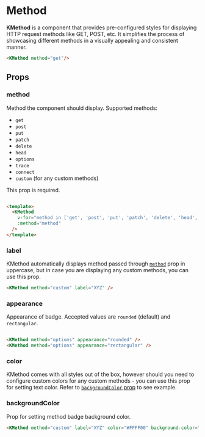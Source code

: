 # Method

**KMethod** is a component that provides pre-configured styles for displaying HTTP request methods like GET, POST, etc. It simplifies the process of showcasing different methods in a visually appealing and consistent manner.

<KMethod method="get"/>

```html
<KMethod method="get"/>
```

## Props

### method

Method the component should display. Supported methods:

- `get`
- `post` 
- `put` 
- `patch`
- `delete`
- `head`
- `options`
- `trace`
- `connect`
- `custom` (for any custom methods)

This prop is required.

<div class="methods-container">
  <KMethod 
    v-for="method in ['get', 'post', 'put', 'patch', 'delete', 'head', 'options', 'trace', 'connect', 'custom']" :key="method" 
    :method="method"
  />
</div>

```html
<template>
  <KMethod 
    v-for="method in ['get', 'post', 'put', 'patch', 'delete', 'head', 'options', 'trace', 'connect', 'custom']" :key="method" 
    :method="method" 
  />
</template>
```

### label

KMethod automatically displays method passed through [`method`](#method-1) prop in uppercase, but in case you are displaying any custom methods, you can use this prop.

<KMethod method="custom" label="XYZ" />

```html
<KMethod method="custom" label="XYZ" />
```

### appearance

Appearance of badge. Accepted values are `rounded` (default) and `rectangular`.

<div class="methods-container">
  <KMethod method="options" />
  <KMethod method="options" appearance="rectangular" />
</div>

```html
<KMethod method="options" appearance="rounded" />
<KMethod method="options" appearance="rectangular" />
```

### color

KMethod comes with all styles out of the box, however should you need to configure custom colors for any custom methods - you can use this prop for setting text color. Refer to [`backgroundColor` prop](#backgroundcolor) to see example.

### backgroundColor

Prop for setting method badge background color.

<KMethod method="custom" label="XYZ" color="#FFFF00" background-color="orange" />

```html
<KMethod method="custom" label="XYZ" color="#FFFF00" background-color="orange" />
```

<style lang="scss">
.methods-container {
  display: flex;
  gap: 10px;
}
</style>
